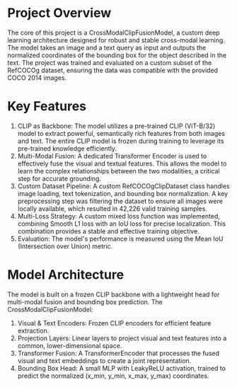 # Project Overview
The core of this project is a CrossModalClipFusionModel, a custom deep learning architecture designed for robust and stable cross-modal learning. The model takes an image and a text query as input and outputs the normalized coordinates of the bounding box for the object described in the text. The project was trained and evaluated on a custom subset of the RefCOCOg dataset, ensuring the data was compatible with the provided COCO 2014 images.

# Key Features
1. CLIP as Backbone: The model utilizes a pre-trained CLIP (ViT-B/32) model to extract powerful, semantically rich features from both images and text. The entire CLIP model is frozen during training to leverage its pre-trained knowledge efficiently.
2. Multi-Modal Fusion: A dedicated Transformer Encoder is used to effectively fuse the visual and textual features. This allows the model to learn the complex relationships between the two modalities, a critical step for accurate grounding.
3. Custom Dataset Pipeline: A custom RefCOCOgClipDataset class handles image loading, text tokenization, and bounding box normalization. A key preprocessing step was filtering the dataset to ensure all images were locally available, which resulted in 42,226 valid training samples.
4. Multi-Loss Strategy: A custom mixed loss function was implemented, combining Smooth L1 loss with an IoU loss for precise localization. This combination provides a stable and effective training objective.
5. Evaluation: The model's performance is measured using the Mean IoU (Intersection over Union) metric.

# Model Architecture
The model is built on a frozen CLIP backbone with a lightweight head for multi-modal fusion and bounding box prediction.
The CrossModalClipFusionModel: 
1. Visual & Text Encoders: Frozen CLIP encoders for efficient feature extraction.
2. Projection Layers: Linear layers to project visual and text features into a common, lower-dimensional space.
3. Transformer Fusion: A TransformerEncoder that processes the fused visual and text embeddings to create a joint representation.
4. Bounding Box Head: A small MLP with LeakyReLU activation, trained to predict the normalized (x_min, y_min, x_max, y_max) coordinates.
